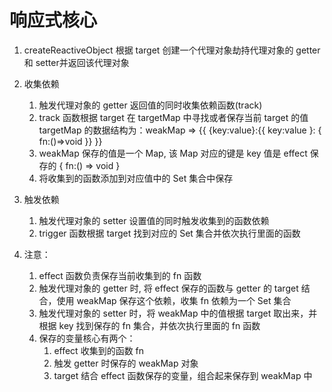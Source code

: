 # 响应式核心

1. createReactiveObject 根据 target 创建一个代理对象劫持代理对象的    getter 和 setter并返回该代理对象
2. 收集依赖
    1. 触发代理对象的 getter 返回值的同时收集依赖函数(track)
    2. track 函数根据 target 在 targetMap 中寻找或者保存当前 target 的值 targetMap 的数据结构为：weakMap => {{ {key:value}:{{ key:value }: { fn:()=>void }} }} 
    3. weakMap 保存的值是一个 Map, 该 Map 对应的键是 key 值是 effect 保存的 { fn:() => void }
    4. 将收集到的函数添加到对应值中的 Set 集合中保存

3. 触发依赖
    1. 触发代理对象的 setter 设置值的同时触发收集到的函数依赖
    2. trigger 函数根据 target 找到对应的 Set 集合并依次执行里面的函数

4. 注意：
    1. effect 函数负责保存当前收集到的 fn 函数
    2. 触发代理对象的 getter 时, 将 effect 保存的函数与 getter 的 target 结合，使用 weakMap 保存这个依赖，收集 fn 依赖为一个 Set 集合
    3. 触发代理对象的 setter 时，将 weakMap 中的值根据 target 取出来，并根据 key 找到保存的 fn 集合，并依次执行里面的 fn 函数
    4. 保存的变量核心有两个：
        1. effect 收集到的函数 fn 
        2. 触发 getter 时保存的 weakMap 对象
        3. target 结合 effect 函数保存的变量，组合起来保存到 weakMap 中 